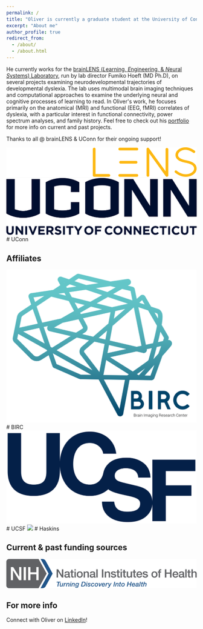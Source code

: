 ```yaml
---
permalink: /
title: "Oliver is currently a graduate student at the University of Connecticut, working at the forefront of interdisciplinary research in neuroimaging and translational neuroscience"
excerpt: "About me"
author_profile: true
redirect_from: 
  - /about/
  - /about.html
---
```


He currently works for the [brainLENS (*L*earning, *E*ngineering, & *N*eural *S*ystems) Laboratory](https://www.brainlens.org/), run by lab director Fumiko Hoeft (MD Ph.D), on several projects examining neurodevelopmental trajectories of developmental dyslexia. The lab uses multimodal brain imaging techniques and computational approaches to examine the underlying neural and cognitive processes of learning to read. In Oliver's work, he focuses primarily on the anatomical (MRI) and functional (EEG, fMRI) correlates of dyslexia, with a particular interest in functional connectivity, power spectrum analyses, and family history. Feel free to check out his [portfolio](https://ohmlasnick.github.io/portfolio/) for more info on current and past projects.

Thanks to all @ brainLENS & UConn for their ongoing support!

![ ](/images/UCSF-Brain_Lens_Logo_1_(dark_bkg).png)
![ ](/images/uconn-wordmark-stacked-blue.png) # UConn

Affiliates
------
![ ](/images/color_transparent.png) # BIRC
![ ](/images/ucsf-logo-dark-blue.png) # UCSF
![ ](/images/haskins_logo.png) # Haskins


Current & past funding sources
------
![ ](/images/nih-logo-color.png)

For more info
------

Connect with Oliver on [LinkedIn](https://www.linkedin.com/in/ohmlasnick/)!
